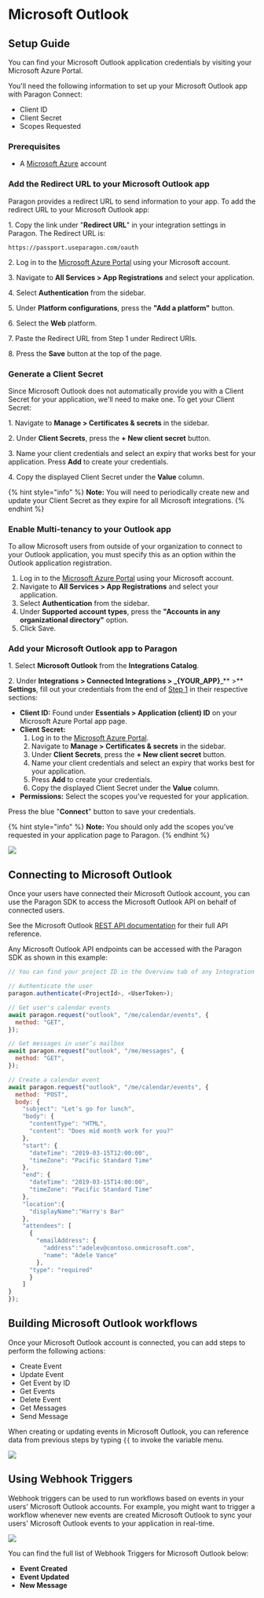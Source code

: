 # Microsoft Outlook

## Setup Guide

You can find your Microsoft Outlook application credentials by visiting your Microsoft Azure Portal.

You'll need the following information to set up your Microsoft Outlook app with Paragon Connect:

* Client ID
* Client Secret
* Scopes Requested

### Prerequisites

* A [Microsoft Azure](https://azure.microsoft.com/) account

### Add the Redirect URL to your Microsoft Outlook app

Paragon provides a redirect URL to send information to your app. To add the redirect URL to your Microsoft Outlook app:

1\. Copy the link under "**Redirect URL**" in your integration settings in Paragon. The Redirect URL is:

```
https://passport.useparagon.com/oauth
```

2\. Log in to the [Microsoft Azure Portal](https://azure.microsoft.com/) using your Microsoft account.

3\. Navigate to **All Services > App Registrations** and select your application.

4\. Select **Authentication** from the sidebar.

5\. Under **Platform configurations**, press the  **"Add a platform"** button.

6\. Select the **Web** platform.

7\. Paste the Redirect URL from Step 1 under Redirect URIs.

8\. Press the **Save** button at the top of the page.

### Generate a Client Secret

Since Microsoft Outlook does not automatically provide you with a Client Secret for your application, we'll need to make one. To get your Client Secret:

1\. Navigate to **Manage > Certificates & secrets** in the sidebar.

2\. Under **Client Secrets**, press the **+ New client secret** button.&#x20;

3\. Name your client credentials and select an expiry that works best for your application. Press **Add** to create your credentials.

4\. Copy the displayed Client Secret under the **Value** column.

{% hint style="info" %}
**Note:** You will need to periodically create new and update your Client Secret as they expire for all Microsoft integrations.
{% endhint %}

### Enable Multi-tenancy to your Outlook app

To allow Microsoft users from outside of your organization to connect to your Outlook application, you must specify this as an option within the Outlook application registration.

1. Log in to the [Microsoft Azure Portal](https://azure.microsoft.com/) using your Microsoft account.
2. Navigate to **All Services > App Registrations** and select your application.
3. Select **Authentication** from the sidebar.
4. Under **Supported account types**, press the  **"Accounts in any organizational directory"** option.
5. Click Save.

### Add your Microsoft Outlook app to Paragon

1\. Select **Microsoft Outlook** from the **Integrations Catalog**.

2\. Under **Integrations > Connected Integrations > **_**{YOUR\_APP}**_** >** **Settings**, fill out your credentials from the end of [Step 1](outlook.md#add-the-redirect-url-to-your-microsoft-outlook-app) in their respective sections:

* **Client ID:** Found under **Essentials > Application (client) ID** on your Microsoft Azure Portal app page.
* **Client Secret:**
  1. Log in to the [Microsoft Azure Portal](https://azure.microsoft.com/).
  2. Navigate to **Manage > Certificates & secrets** in the sidebar.
  3. Under **Client Secrets**, press the **+ New client secret** button.&#x20;
  4. Name your client credentials and select an expiry that works best for your application.
  5. Press **Add** to create your credentials.
  6. Copy the displayed Client Secret under the **Value** column.
* **Permissions:** Select the scopes you've requested for your application.

Press the blue "**Connect**" button to save your credentials.

{% hint style="info" %}
**Note:** You should only add the scopes you've requested in your application page to Paragon.
{% endhint %}

![](<../../.gitbook/assets/Connecting a Microsoft Outlook application to Paragon Connect.png>)

## Connecting to Microsoft Outlook

Once your users have connected their Microsoft Outlook account, you can use the Paragon SDK to access the Microsoft Outlook API on behalf of connected users.

See the Microsoft Outlook [REST API documentation](https://docs.microsoft.com/en-us/graph/api/resources/calendar?view=graph-rest-1.0) for their full API reference.

Any Microsoft Outlook API endpoints can be accessed with the Paragon SDK as shown in this example:

```javascript
// You can find your project ID in the Overview tab of any Integration

// Authenticate the user
paragon.authenticate(<ProjectId>, <UserToken>);

// Get user's calendar events
await paragon.request("outlook", "/me/calendar/events", { 
  method: "GET",
});

// Get messages in user’s mailbox
await paragon.request("outlook", "/me/messages", {
  method: "GET",
});

// Create a calendar event
await paragon.request("outlook", "/me/calendar/events", {
  method: "POST",
  body: {
    "subject": "Let's go for lunch",
    "body": {
      "contentType": "HTML",
      "content": "Does mid month work for you?"
    },
    "start": {
      "dateTime": "2019-03-15T12:00:00",
      "timeZone": "Pacific Standard Time"
    },
    "end": {
      "dateTime": "2019-03-15T14:00:00",
      "timeZone": "Pacific Standard Time"
    },
    "location":{
      "displayName":"Harry's Bar"
    },
    "attendees": [
      {
        "emailAddress": {
          "address":"adelev@contoso.onmicrosoft.com",
          "name": "Adele Vance"
        },
      "type": "required"
      }
    ]
}
});

```

## Building Microsoft Outlook workflows

Once your Microsoft Outlook account is connected, you can add steps to perform the following actions:

* Create Event
* Update Event
* Get Event by ID
* Get Events
* Delete Event
* Get Messages
* Send Message

When creating or updating events in Microsoft Outlook, you can reference data from previous steps by typing `{{` to invoke the variable menu.

![](<../../.gitbook/assets/Creating a Microsoft Outlook workflow in Paragon Connect.png>)

## Using Webhook Triggers

Webhook triggers can be used to run workflows based on events in your users' Microsoft Outlook accounts. For example, you might want to trigger a workflow whenever new events are created Microsoft Outlook to sync your users' Microsoft Outlook events to your application in real-time.

![](<../../.gitbook/assets/Microsoft Outlook triggers in Paragon Connect.png>)

You can find the full list of Webhook Triggers for Microsoft Outlook below:

* **Event Created**
* **Event Updated**
* **New Message**
